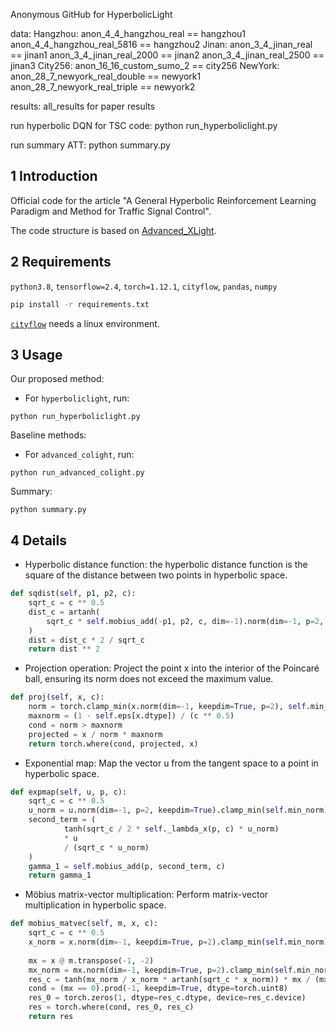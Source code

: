 Anonymous GitHub for HyperbolicLight

data:
  Hangzhou:
      anon_4_4_hangzhou_real == hangzhou1
      anon_4_4_hangzhou_real_5816 == hangzhou2
  Jinan:
      anon_3_4_jinan_real == jinan1
      anon_3_4_jinan_real_2000 == jinan2
      anon_3_4_jinan_real_2500 == jinan3
  City256:
      anon_16_16_custom_sumo_2 == city256
  NewYork:
      anon_28_7_newyork_real_double == newyork1
      anon_28_7_newyork_real_triple == newyork2

results:
  all_results for paper results

run hyperbolic DQN for TSC code:
  python run_hyperboliclight.py

run summary ATT:
  python summary.py

## 1 Introduction
Official code for the article "A General Hyperbolic Reinforcement Learning Paradigm and Method for Traffic Signal Control".

The code structure is based on  [Advanced_XLight](https://github.com/AdvancedAI-ComplexSystem/SmartCity/tree/main/Advanced_XLight).

## 2 Requirements
`python3.8`, `tensorflow=2.4`, `torch=1.12.1`, `cityflow`, `pandas`, `numpy`

```bash
pip install -r requirements.txt
```
[`cityflow`](https://github.com/cityflow-project/CityFlow.git) needs a linux environment.

## 3 Usage

Our proposed method:
- For `hyperboliclight`, run:
```shell
python run_hyperboliclight.py
```

Baseline methods:
- For `advanced_colight`, run:
```shell
python run_advanced_colight.py
```

Summary:
```shell
python summary.py
```

## 4 Details
- Hyperbolic distance function: the hyperbolic distance function is the square of the distance between two points in hyperbolic space.
```python
def sqdist(self, p1, p2, c):
    sqrt_c = c ** 0.5
    dist_c = artanh(
        sqrt_c * self.mobius_add(-p1, p2, c, dim=-1).norm(dim=-1, p=2, keepdim=False)
    )
    dist = dist_c * 2 / sqrt_c
    return dist ** 2
```

- Projection operation: Project the point x into the interior of the Poincaré ball, ensuring its norm does not exceed the maximum value.
```python
def proj(self, x, c):
    norm = torch.clamp_min(x.norm(dim=-1, keepdim=True, p=2), self.min_norm)
    maxnorm = (1 - self.eps[x.dtype]) / (c ** 0.5)
    cond = norm > maxnorm
    projected = x / norm * maxnorm
    return torch.where(cond, projected, x)
```

- Exponential map: Map the vector u from the tangent space to a point in hyperbolic space.
```python
def expmap(self, u, p, c):
    sqrt_c = c ** 0.5
    u_norm = u.norm(dim=-1, p=2, keepdim=True).clamp_min(self.min_norm)
    second_term = (
            tanh(sqrt_c / 2 * self._lambda_x(p, c) * u_norm)
            * u
            / (sqrt_c * u_norm)
    )
    gamma_1 = self.mobius_add(p, second_term, c)
    return gamma_1
```

- Möbius matrix-vector multiplication: Perform matrix-vector multiplication in hyperbolic space.
```python
def mobius_matvec(self, m, x, c):
    sqrt_c = c ** 0.5
    x_norm = x.norm(dim=-1, keepdim=True, p=2).clamp_min(self.min_norm)
    
    mx = x @ m.transpose(-1, -2)
    mx_norm = mx.norm(dim=-1, keepdim=True, p=2).clamp_min(self.min_norm)
    res_c = tanh(mx_norm / x_norm * artanh(sqrt_c * x_norm)) * mx / (mx_norm * sqrt_c)
    cond = (mx == 0).prod(-1, keepdim=True, dtype=torch.uint8)
    res_0 = torch.zeros(1, dtype=res_c.dtype, device=res_c.device)
    res = torch.where(cond, res_0, res_c)
    return res
```
